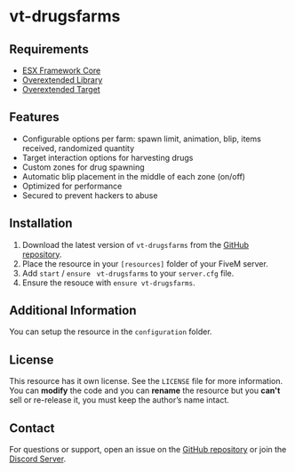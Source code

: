 # vt-drugsfarms

## Requirements
- [ESX Framework Core](https://github.com/esx-framework/esx_core)
- [Overextended Library](https://github.com/overextended/ox_lib)
- [Overextended Target](https://github.com/overextended/ox_target)

## Features
- Configurable options per farm: spawn limit, animation, blip, items received, randomized quantity
- Target interaction options for harvesting drugs
- Custom zones for drug spawning
- Automatic blip placement in the middle of each zone (on/off)
- Optimized for performance
- Secured to prevent hackers to abuse

## Installation
1. Download the latest version of `vt-drugsfarms` from the [GitHub repository](https://github.com/Florianvhunnik/vt-drugsfarms).
2. Place the resource in your `[resources]` folder of your FiveM server.
3. Add `start` / `ensure` ` vt-drugsfarms` to your `server.cfg` file.
4. Ensure the resouce with `ensure vt-drugsfarms`.

## Additional Information
You can setup the resource in the `configuration` folder.

## License
This resource has it own license. See the `LICENSE` file for more information. You can **modify** the code and you can **rename** the resource but you **can't** sell or re-release it, you must keep the author’s name intact.

## Contact
For questions or support, open an issue on the [GitHub repository](https://github.com/Florianvhunnik/vt-drugsfarms) or join the [Discord Server](https://discord.gg/P8jgthmq76).